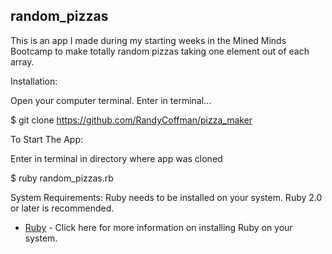 ## random_pizzas
This is an app I made during my starting weeks in the Mined Minds Bootcamp to make totally random pizzas taking one element out of each array.

Installation:

Open your computer terminal. Enter in terminal...

$ git clone https://github.com/RandyCoffman/pizza_maker

To Start The App:

Enter in terminal in directory where app was cloned

$ ruby random_pizzas.rb

System Requirements:
Ruby needs to be installed on your system. Ruby 2.0 or later is recommended.

* [Ruby](https://www.ruby-lang.org/en/documentation/installation/) - Click here for more information on installing Ruby on your system.
